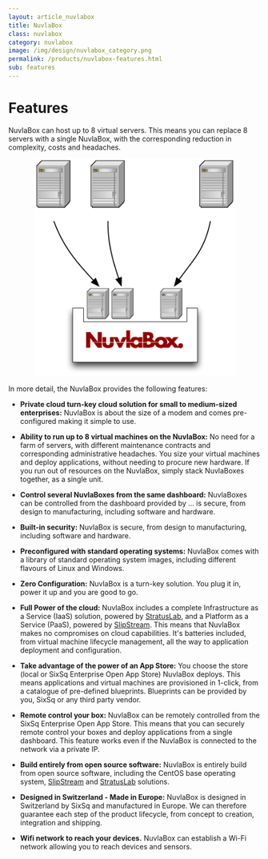 ```yaml
---
layout: article_nuvlabox
title: NuvlaBox
class: nuvlabox
category: nuvlabox
image: /img/design/nuvlabox_category.png
permalink: /products/nuvlabox-features.html
sub: features
---
```


Features
==============

NuvlaBox can host up to 8 virtual servers.  This means you can replace 8 servers with a single NuvlaBox, with the corresponding reduction in complexity, costs and headaches. 

<p align="center">
<img src="/img/content/nuvlabox/nuvlabox-4-in-1.png" alt="NuvlaBox 4 in 1" width="400" />
</p>

In more detail, the NuvlaBox provides the following features: 

* **Private cloud turn-key cloud solution for small to medium-sized enterprises:** NuvlaBox is about the size of a modem and comes pre-configured making it simple to use.

* **Ability to run up to 8 virtual machines on the NuvlaBox:** No need for a farm of servers, with different maintenance contracts and corresponding administrative headaches. You size your virtual machines and deploy applications, without needing to procure new hardware. If you run out of resources on the NuvlaBox, simply stack NuvlaBoxes together, as a single unit.

* **Control several NuvlaBoxes from the same dashboard:** NuvlaBoxes can be controlled from the dashboard provided by ... is secure, from design to manufacturing, including software and hardware.

* **Built-in security:** NuvlaBox is secure, from design to manufacturing, including software and hardware.

* **Preconfigured with standard operating systems:** NuvlaBox comes with a library of standard operating system images, including different flavours of Linux and Windows.

* **Zero Configuration:** NuvlaBox is a turn-key solution. You plug it in, power it up and you are good to go.

* **Full Power of the cloud:** NuvlaBox includes a complete Infrastructure as a Service (IaaS) solution, powered by  [StratusLab](/products/stratuslab.html), and a Platform as a Service (PaaS), powered by [SlipStream](/products/slipstream.html). This means that NuvlaBox makes no compromises on cloud capabilities. It's batteries included, from virtual machine lifecycle management, all the way to application deployment and configuration.

* **Take advantage of the power of an App Store:** You choose the store (local or SixSq Enterprise Open App Store) NuvlaBox deploys. This means applications and virtual machines are provisioned in 1-click, from a catalogue of pre-defined blueprints. Blueprints can be provided by you, SixSq or any third party vendor.

* **Remote control your box:** NuvlaBox can be remotely controlled from the SixSq Enterprise Open App Store.  This means that you can securely remote control your boxes and deploy applications from a single dashboard. This feature works even if the NuvlaBox is connected to the network via a private IP.

* **Build entirely from open source software:** NuvlaBox is entirely build from open source software, including the CentOS base operating system, [SlipStream](/products/slipstream.html) and [StratusLab](/products/stratuslab.html) solutions. 

* **Designed in Switzerland - Made in Europe:** NuvlaBox is designed in Switzerland by SixSq and manufactured in Europe.  We can therefore guarantee each step of the product lifecycle, from concept to creation, integration and shipping. 

* **Wifi network to reach your devices.** NuvlaBox can establish a Wi-Fi network allowing you to reach devices and sensors.
